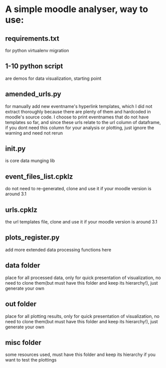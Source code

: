 
# A simple moodle analyser, way to use:

## requirements.txt 

for python virtualenv migration

## 1-10 python script 

are demos for data visualization, starting point

## amended_urls.py 

for manually add new eventname's hyperlink templates, which I did not extract thoroughly because there are plenty of them and hardcoded in moodle's source code. I choose to print eventnames that do not have templates so far, and since these urls relate to the url column of dataframe, if you dont need this column for your analysis or plotting, just ignore the warning and need not rerun

## init.py 

is core data munging lib

## event_files_list.cpklz

do not need to re-generated, clone and use it if your moodle version is around 3.1

## urls.cpklz

the url templates file, clone and use it if your moodle version is around 3.1

## plots_register.py

add more extended data processing functions here

## data folder

place for all processed data, only for quick presentation of visualization, no need to clone them(but must have this folder and keep its hierarchy!), just generate your own

## out folder

place for all plotting results, only for quick presentation of visualization, no need to clone them(but must have this folder and keep its hierarchy!), just generate your own

## misc folder

some resources used, must have this folder and keep its hierarchy if you want to test the plottings
